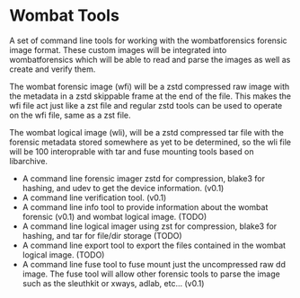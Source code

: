 # Wombat Tools
A set of command line tools for working with the wombatforensics forensic image format. These custom images will be integrated into wombatforensics which will be able to read and parse the images as well as create and verify them.

The wombat forensic image (wfi) will be a zstd compressed raw image with the metadata in a zstd skippable frame at the end of the file. This makes the wfi file act just like a zst file and regular zstd tools can be used to operate on the wfi file, same as a zst file.

The wombat logical image (wli), will be a zstd compressed tar file with the forensic metadata stored somewhere as yet to be determined, so the wli file will be 100 interoprable with tar and fuse mounting tools based on libarchive.

* A command line forensic imager zstd for compression, blake3 for hashing, and udev to get the device information. (v0.1)
* A command line verification tool. (v0.1)
* A command line info tool to provide information about the wombat forensic (v0.1) and wombat logical image. (TODO)
* A command line logical imager using zst for compression, blake3 for hashing, and tar for file/dir storage (TODO)
* A command line export tool to export the files contained in the wombat logical image. (TODO)
* A command line fuse tool to fuse mount just the uncompressed raw dd image. The fuse tool will allow other forensic tools to parse the image such as the sleuthkit or xways, adlab, etc... (v0.1)
